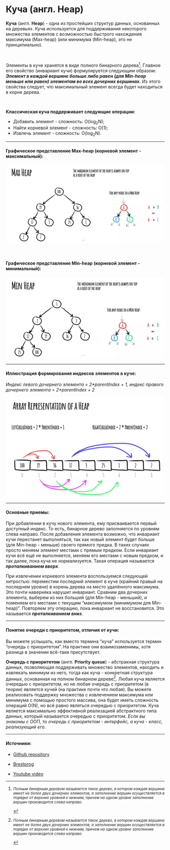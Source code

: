 # Куча (англ. Heap)

__Куча__ (англ. __Heap__) - одна из простейших структур данных, основанных на деревьях. Куча используется для поддерживания некоторого множества элементов с возможностью быстрого нахождения максимума (Max-heap) (или минимума (Min-heap), это не принципиально).

<br/>

Элементы в куче хранятся в виде полного бинарного дерева[^1]. Главное его свойство (инвариант кучи) формулируется следующим образом: ***Элемент в каждой вершине больше либо равен (для Min-heap меньше или равен) элементам во всех дочерних вершинах.***
Из этого свойства следует, что максимальный элемент всегда будет находиться в корне дерева.

<br/>

__Классическая куча поддерживает следующие операции:__
-   Добавить элемент - сложность: O(log<sub>2</sub>N);
-   Найти корневой элемент - сложность: O(1);
-   Извлечь элемент - сложность: O(log<sub>2</sub>N).

_____

#### Графическое представление Max-heap (корневой элемент - максимальный):

![Графическое представление Max-heap](./images/max-heap.webp)

<br/>

#### Графическое представление Min-heap (корневой элемент - минимальный):

![Графическое представление Min-heap](./images/min-heap.webp)

_____
#### Иллюстрация формирования индексов элементов в куче:

*Индекс левого дочернего элемента = 2\*parentIndex + 1, индекс правого дочернего элемента = 2\*parentIndex + 2*


![Иллюстрация индексов в куче](./images/array-representation.webp)

_____
#### Основные приемы:

При добавлении в кучу нового элемента, ему присваивается первый доступный индекс. То есть, бинарное дерево заполняется по уровням слева направо. После добавления элемента возможно, что инвариант кучи перестанет выполняться, так как новый элемент будет больше (для Min-heap - меньше) своего прямого предка. В таких случаях просто меняем элемент местами с прямым предком. Если инвариант кучи всё ещё не выполняется, меняем его местами с новым предком, и так далее, пока куча не нормализуется. Такая операция называется ***проталкиванием вверх***.

При извлечении корневого элемента воспользуемся следующей хитростью: переместим последний элемент в куче (крайний правый на последнем уровне) в корень дерева на место удалённого максимума. Это почти наверняка нарушит инвариант. Сравним два дочерних элемента, выберем из них больший (для Min-heap - меньший), и поменяем его местами с текущим “максимумом (минимумом для Min-heap)”. Повторяем эту операцию, пока инвариант не восстановится. Это называется ***проталкиванием вниз***.

_____
#### Понятие очереди с приоритетом, отличия от кучи:

Вы можете услышать, как вместо термина “куча” используется термин “очередь с приоритетом”. На практике они взаимозаменимы, хотя разница в значении всё-таки присутствует.

__Очередь с приоритетом__ (англ. __Priority queue__) - абстракная структура данных, позволяющая поддерживать множество элементов, находить и извлекать минимум из него, тогда как куча - конкретная структура данных, основанная на полном бинарном дереве[^1]. Любая куча является очередью с приоритетом, но не любая очередь с приоритетом (в теории) является кучей (на практике почти что любая). Вы можете реализовать поддержку множества с извлечением максимума или минимума с помощью простого массива, она будет иметь сложность операций O(N), но всё равно являться очередью с приоритетом.
Куча является максимально эффективной реализацией абстрактного типа данных, который называется очередью с приоритетом.
*Если вы знакомы с ООП, то очередь с приоритетом - интерфейс, а куча - класс, реализующий его.*

_____
#### Источники:
+ [Github repository](https://github.com/trekhleb/javascript-algorithms/tree/master/src/data-structures/heap)

+ [Brestprog](https://brestprog.by/topics/heap/)

+ [Youtube video](https://www.youtube.com/watch?v=noQ4SUoqrQA&ab_channel=%D0%A4%D0%BE%D0%BA%D1%81%D1%84%D0%BE%D1%80%D0%B4)



[^1]:  
    <small>

     *Полным бинарным деревом называется такое дерево, в котором каждая вершина имеет не более двух дочерних элементов, а заполнение вершин осуществляется в порядке от верхних уровней к нижним, причем на одном уровне заполнение вершин производится слева направо.* 

    </small>